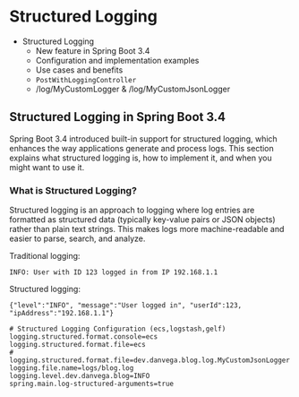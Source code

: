 # Structured Logging

- Structured Logging
    - New feature in Spring Boot 3.4
    - Configuration and implementation examples
    - Use cases and benefits
    - `PostWithLoggingController`
    - /log/MyCustomLogger & /log/MyCustomJsonLogger

## Structured Logging in Spring Boot 3.4

Spring Boot 3.4 introduced built-in support for structured logging, which enhances the way applications 
generate and process logs. This section explains what structured logging is, how to implement it, 
and when you might want to use it.

### What is Structured Logging?

Structured logging is an approach to logging where log entries are formatted as structured 
data (typically key-value pairs or JSON objects) rather than plain text strings. 
This makes logs more machine-readable and easier to parse, search, and analyze.

Traditional logging:
```
INFO: User with ID 123 logged in from IP 192.168.1.1
```

Structured logging:
```
{"level":"INFO", "message":"User logged in", "userId":123, "ipAddress":"192.168.1.1"}
```


```properties
# Structured Logging Configuration (ecs,logstash,gelf)
logging.structured.format.console=ecs
logging.structured.format.file=ecs
# logging.structured.format.file=dev.danvega.blog.log.MyCustomJsonLogger
logging.file.name=logs/blog.log
logging.level.dev.danvega.blog=INFO
spring.main.log-structured-arguments=true
```